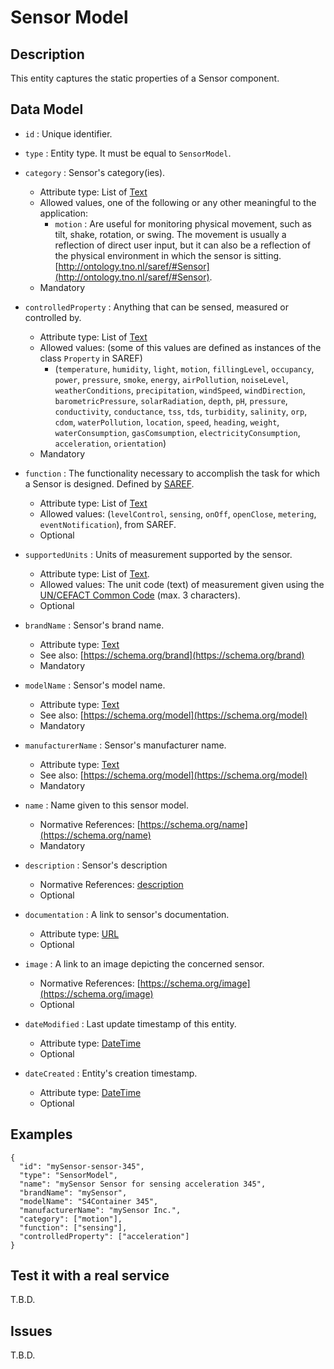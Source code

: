 # Sensor Model

## Description

This entity captures the static properties of a Sensor component. 

## Data Model

+ `id` : Unique identifier. 

+ `type` : Entity type. It must be equal to `SensorModel`.

+ `category` : Sensor's category(ies).
    + Attribute type: List of [Text](https://schema.org/Text)
    + Allowed values, one of the following or any other meaningful to the application:
        + `motion` : Are useful for monitoring physical movement, such as tilt, shake, rotation, or swing. The movement is usually a reflection of direct user input, but it can also be a reflection of the physical environment in which the sensor is sitting. 
           [http://ontology.tno.nl/saref/#Sensor](http://ontology.tno.nl/saref/#Sensor).
    + Mandatory

+ `controlledProperty` : Anything that can be sensed, measured or controlled by.
    + Attribute type: List of [Text](https://schema.org/Text)
    + Allowed values: (some of this values are defined as instances of the class `Property` in SAREF)
        + (`temperature`, `humidity`, `light`, `motion`, `fillingLevel`, `occupancy`, `power`, `pressure`, `smoke`, `energy`, `airPollution`, `noiseLevel`, `weatherConditions`, `precipitation`, `windSpeed`, `windDirection`, `barometricPressure`, `solarRadiation`, `depth`, `pH`, `pressure`, `conductivity`, `conductance`, `tss`, `tds`, `turbidity`, `salinity`, `orp`, `cdom`, `waterPollution`, `location`, `speed`, `heading`, `weight`, `waterConsumption`, `gasComsumption`, `electricityConsumption`, `acceleration`, `orientation`)
    + Mandatory
        
+ `function` :  The functionality necessary to accomplish the task for which a Sensor is designed.
    Defined by [SAREF](https://w3id.org/saref#Function).
    + Attribute type: List of [Text](https://schema.org/Text)
    + Allowed values: (`levelControl`, `sensing`, `onOff`, `openClose`, `metering`, `eventNotification`), from SAREF.
    + Optional
        
+ `supportedUnits` : Units of measurement supported by the sensor.
    + Attribute type: List of [Text](https://schema.org/Text).
    + Allowed values: The unit code (text) of measurement given using the
        [UN/CEFACT Common Code](http://wiki.goodrelations-vocabulary.org/Documentation/UN/CEFACT_Common_Codes) (max. 3 characters).
    + Optional

+ `brandName` : Sensor's brand name.
    + Attribute type: [Text](https://schema.org/Text)
    + See also: [https://schema.org/brand](https://schema.org/brand)
    + Mandatory

+ `modelName` : Sensor's model name.
    + Attribute type: [Text](https://schema.org/Text)
    + See also: [https://schema.org/model](https://schema.org/model)
    + Mandatory

+ `manufacturerName` : Sensor's manufacturer name.
    + Attribute type: [Text](https://schema.org/Text)
    + See also: [https://schema.org/model](https://schema.org/model)
    + Mandatory

+ `name` : Name given to this sensor model.
    + Normative References: [https://schema.org/name](https://schema.org/name)
    + Mandatory
    
+ `description` : Sensor's description
    + Normative References: [description](https://schema.org/description)
    + Optional

+ `documentation` : A link to sensor's documentation.
    + Attribute type: [URL](https://schema.org/URL)
    + Optional

+ `image` : A link to an image depicting the concerned sensor.
    + Normative References: [https://schema.org/image](https://schema.org/image)
    + Optional

+ `dateModified` : Last update timestamp of this entity.
    + Attribute type: [DateTime](https://schema.org/DateTime)
    + Optional

+ `dateCreated` : Entity's creation timestamp.
    + Attribute type: [DateTime](https://schema.org/DateTime)
    + Optional    

## Examples

    {
      "id": "mySensor-sensor-345",
      "type": "SensorModel",
      "name": "mySensor Sensor for sensing acceleration 345",
      "brandName": "mySensor",
      "modelName": "S4Container 345",
      "manufacturerName": "mySensor Inc.",
      "category": ["motion"],
      "function": ["sensing"],
      "controlledProperty": ["acceleration"]
    }

## Test it with a real service

T.B.D.

## Issues

T.B.D.
